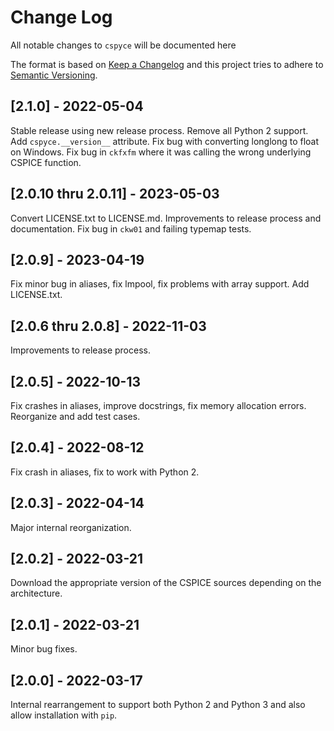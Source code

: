# Change Log
All notable changes to `cspyce` will be documented here

The format is based on [Keep a Changelog](http://keepachangelog.com/)
and this project tries to adhere to [Semantic Versioning](http://semver.org/).

## [2.1.0] - 2022-05-04
Stable release using new release process. Remove all Python 2 support.
Add `cspyce.__version__` attribute. Fix bug with converting longlong to float
on Windows. Fix bug in `ckfxfm` where it was calling the wrong underlying
CSPICE function.

## [2.0.10 thru 2.0.11] - 2023-05-03
Convert LICENSE.txt to LICENSE.md. Improvements to release process and
documentation. Fix bug in `ckw01` and failing typemap tests.

## [2.0.9] - 2023-04-19
Fix minor bug in aliases, fix lmpool, fix problems with array support.
Add LICENSE.txt.

## [2.0.6 thru 2.0.8] - 2022-11-03
Improvements to release process.

## [2.0.5] - 2022-10-13
Fix crashes in aliases, improve docstrings, fix memory allocation errors.
Reorganize and add test cases.

## [2.0.4] - 2022-08-12
Fix crash in aliases, fix to work with Python 2.

## [2.0.3] - 2022-04-14
Major internal reorganization.

## [2.0.2] - 2022-03-21
Download the appropriate version of the CSPICE sources depending on
the architecture.

## [2.0.1] - 2022-03-21
Minor bug fixes.

## [2.0.0] - 2022-03-17
Internal rearrangement to support both Python 2 and Python 3 and also allow
installation with `pip`.
